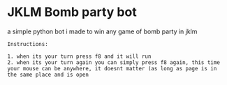 # JKLM Bomb party bot
 a simple python bot i made to win any game of bomb party in jklm

	Instructions:
	
	1. when its your turn press f8 and it will run
	2. when its your turn again you can simply press f8 again, this time your mouse can be anywhere, it doesnt matter (as long as page is in the same place and is open
